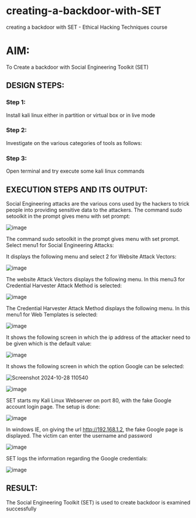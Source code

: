 # creating-a-backdoor-with-SET
creating a backdoor with SET - Ethical Hacking Techniques course

# AIM:
To Create a backdoor with Social Engineering Toolkit (SET)

## DESIGN STEPS:

### Step 1:

Install kali linux either in partition or virtual box or in live mode


### Step 2:

Investigate on the various categories of tools as follows:

### Step 3:

Open terminal and try execute some kali linux commands

## EXECUTION STEPS AND ITS OUTPUT:
Social Engineering attacks are the various cons used by the hackers to trick people into providing sensitive data to the attackers. 
The command sudo setoolkit in the prompt gives menu with set prompt:

![image](https://github.com/user-attachments/assets/1beff205-b78b-4bc8-977d-d2161ef917a1)

The command sudo setoolkit in the prompt gives menu with set prompt. Select menu1 for Social Engineering Attacks:

It displays the following menu and select 2 for Website Attack Vectors:

![image](https://github.com/user-attachments/assets/c5a80b34-0083-4b03-b6be-4eeb7085d0ab)


The website Attack Vectors displays the following menu. In this menu3 for Credential Harvester Attack Method is selected:

![image](https://github.com/user-attachments/assets/33536563-d629-4b45-a5ed-9e64478811dd)


The Credential Harvester Attack Method displays the following menu. In this menu1 for Web Templates is selected:

![image](https://github.com/user-attachments/assets/ccf416f9-16b7-4a6a-ad41-e7b7b5612f66)

It shows the following screen in which the ip address of the attacker need to be given which is the default value:

![image](https://github.com/user-attachments/assets/d6d7f3b5-9d24-4237-bc23-d67e9578db1a)


It shows the following screen in which the option Google can be selected:

![Screenshot 2024-10-28 110540](https://github.com/user-attachments/assets/4f49046a-93df-46be-9b94-e74d63cb4a20)

![image](https://github.com/user-attachments/assets/b9f12a6a-30c1-421c-9e87-3444d43fa222)


SET starts my Kali Linux Webserver on port 80, with the fake Google account login page. The setup is done:

![image](https://github.com/user-attachments/assets/97531842-8cf9-4e06-8d9f-f590fd2c67ae)


In windows IE, on giving the url http://192.168.1.2, the fake Google page is displayed. The victim can enter the username and password

![image](https://github.com/user-attachments/assets/781ef8b3-a9a4-4857-ae4a-6ddbbf726075)


SET logs the information regarding the Google credentials:

![image](https://github.com/user-attachments/assets/b5193c3a-8522-4667-8ea5-8a6c0706a7df)


## RESULT:
The Social Engineering Toolkit (SET) is used to create backdoor is  examined successfully

